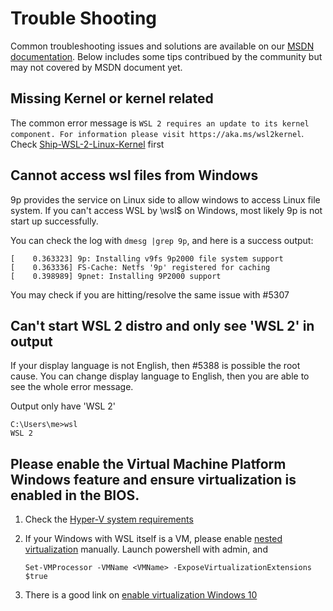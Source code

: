 # Trouble Shooting
Common troubleshooting issues and solutions are available on our [MSDN documentation](https://msdn.microsoft.com/en-us/commandline/wsl/troubleshooting). Below includes some tips contribued by the community but may not covered by MSDN document yet.

## Missing Kernel or kernel related
The common error message is `WSL 2 requires an update to its kernel component. For information please visit https://aka.ms/wsl2kernel`.
Check [Ship-WSL-2-Linux-Kernel](https://github.com/microsoft/WSL/wiki/Ship-WSL-2-Linux-Kernel) first

## Cannot access wsl files from Windows
9p provides the service on Linux side to allow windows to access Linux file system. If you can't access WSL by \\wsl$ on Windows, most likely 9p is not start up successfully.

You can check the log with `dmesg |grep 9p`, and here is a success output:

```
[    0.363323] 9p: Installing v9fs 9p2000 file system support
[    0.363336] FS-Cache: Netfs '9p' registered for caching
[    0.398989] 9pnet: Installing 9P2000 support
```

You may check if you are hitting/resolve the same issue with #5307

## Can't start WSL 2 distro and only see 'WSL 2' in output
If your display language is not English, then #5388 is possible the root cause. You can change display language to English, then you are able to see the whole error message.

Output only have 'WSL 2'
```
C:\Users\me>wsl
WSL 2
```

## Please enable the Virtual Machine Platform Windows feature and ensure virtualization is enabled in the BIOS.

1. Check the [Hyper-V system requirements](https://docs.microsoft.com/en-us/windows-server/virtualization/hyper-v/system-requirements-for-hyper-v-on-windows#:~:text=on%20Windows%20Server.-,General%20requirements,the%20processor%20must%20have%20SLAT.)
2. If your Windows with WSL itself is a VM, please enable [nested virtualization](https://docs.microsoft.com/en-us/windows/wsl/wsl2-faq#can-i-run-wsl-2-in-a-virtual-machine) manually. Launch powershell with admin, and

    `Set-VMProcessor -VMName <VMName> -ExposeVirtualizationExtensions $true`

3. There is a good link on [enable virtualization Windows 10](https://mashtips.com/enable-virtualization-windows-10/)